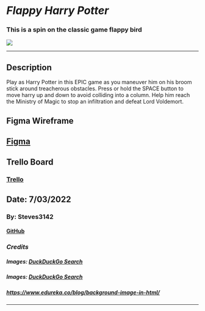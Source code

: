 # **_Flappy Harry Potter_**

### This is a spin on the classic game flappy bird

![](https://th.bing.com/th/id/OIP.kU0IETUqvl8C-_wuglGx-gHaQC?pid=ImgDet&rs=1)

---

## Description

Play as Harry Potter in this EPIC game as you maneuver him on his broom stick around treacherous obstacles. Press or hold the SPACE button to move harry up and down to avoid colliding into a column. Help him reach the Ministry of Magic to stop an infiltration and defeat Lord Voldemort.

## Figma Wireframe

## [Figma](https://www.figma.com/file/uShfOQwFtMyl6LzNc6gGo0/Flappy-Bird?node-id=0%3A3)

## Trello Board

### [Trello](https://trello.com/invite/b/zjYGCIqb/b680a17e61ea675bfa4c2d83e554b105/unit-1-project-prompt)

## Date: 7/03/2022

### By: Steves3142

#### [GitHub](https://github.com/steves3142)

### **_Credits_**

##### Images: [DuckDuckGo Search](https://th.bing.com/th/id/OIP.kU0IETUqvl8C-_wuglGx-gHaQC?pid=ImgDet&rs=1)

##### Images: [DuckDuckGo Search](https://i.etsystatic.com/30347444/r/il/bf1cdb/3184155298/il_fullxfull.3184155298_2ipz.jpg)

##### https://www.edureka.co/blog/background-image-in-html/ 
---
